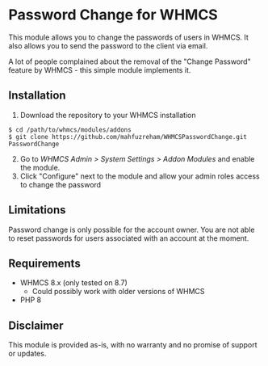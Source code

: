 # Password Change for WHMCS
This module allows you to change the passwords of users in WHMCS. 
It also allows you to send the password to the client via email.

A lot of people complained about the removal of the "Change Password" feature by WHMCS - this simple module implements it.

## Installation
1. Download the repository to your WHMCS installation 
```shell
$ cd /path/to/whmcs/modules/addons
$ git clone https://github.com/mahfuzreham/WHMCSPasswordChange.git PasswordChange
```
2. Go to *WHMCS Admin > System Settings > Addon Modules* and enable the module.
3. Click "Configure" next to the module and allow your admin roles access to change the password

## Limitations
Password change is only possible for the account owner. You are not able to reset passwords for users associated with
an account at the moment.

## Requirements
* WHMCS 8.x (only tested on 8.7)
  * Could possibly work with older versions of WHMCS
* PHP 8


## Disclaimer
This module is provided as-is, with no warranty and no promise of support or updates.
